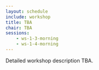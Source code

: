 ```yaml
---
layout: schedule
include: workshop
title: TBA
chair: TBA
sessions:
    - ws-1-3-morning
    - ws-1-4-morning
---
```


Detailed workshop description TBA.
